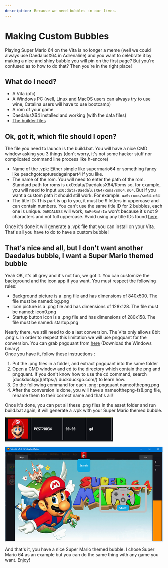 ```yaml
---
description: Because we need bubbles in our lives.
---
```


# Making Custom Bubbles

Playing Super Mario 64 on the Vita is no longer a meme \(well we could always use DaedalusX64 in Adrenaline\) and you want to celebrate it by making a nice and shiny bubble you will pin on the first page? But you're confused as to how to do that? Then you're in the right place!

## What do I need?

* A Vita \(ofc\)
* A Windows PC \(well, Linux and MacOS users can always try to use wine, Catalina users will have to use bootcamp\)
* A rom of your game
* DaedalusX64 installed and working \(with the data files\)
* [The builder files ](https://github.com/Rinnegatamante/DaedalusX64-vitaGL/releases/download/Nightly/builder.zip)

## Ok, got it, which file should I open?

The file you need to launch is the build.bat. You will have a nice CMD window asking you 3 things \(don't worry, it's not some hacker stuff nor complicated command line process like h-encore\)

* Name of the .vpk: Either simple like supermario64 or something fancy like peachgotcapturedagainpart4 if you like.
* The name of the rom. You will need to enter the path of the rom. Standard path for roms is ux0:data/DaedalusX64/Roms so, for example, you will need to input `ux0:data/DaedalusX64/Roms/sm64.n64`. But if you want a custom path it should still work. For example: `ux0:roms/sm64.n64`
* The title ID: This part is up to you, it must be 9 letters in uppercase and can contain numbers. You can't use the same title ID for 2 bubbles, each one is unique. `DAEDALUS3` will work, `SuPeRmArIo` won't because it's not 9 characters and not full uppercase. Avoid using any title IDs found [here]( https://vitadb.rinnegatamante.it/#/titleids).

Once it's done it will generate a .vpk file that you can install on your Vita. That's all you have to do to have a custom bubble!

## That's nice and all, but I don't want another Daedalus bubble, I want a Super Mario themed bubble

Yeah OK, it's all grey and it's not fun, we got it. You can customize the background and the icon app if you want. You must respect the following rules:

* Background picture is a .png file and has dimensions of 840x500. The file must be named: bg.png
* Icon picture is a .png file and has dimensions of 128x128. The file must be named: icon0.png
* Startup button icon is a .png file and has dimensions of 280x158. The file must be named: startup.png

Nearly there, we still need to do a last conversion. The Vita only allows 8bit .png's. In order to respect this limitation we will use pngquant for the conversion. You can grab pngquant from [here](https://pngquant.org/) \(Download the Windows binary\)  
Once you have it, follow these instructions :

1. Put the .png files in a folder, and extract pngquant into the same folder
2. Open a CMD window and cd to the directory which contain the png and pngquant. If you don't know how to use the cd command, search [duckduckgo](https:// duckduckgo.com/) to learn how.
3. Do the following command for each .png: pngquant nameofthepng.png
4. After the conversion is done, you will have a nameofthepng-fs8.png file, rename them to their correct name and that's all!

Once it's done, you can put all these .png files in the asset folder and run build.bat again, it will generate a .vpk with your Super Mario themed bubble.

![Oh, a Mario head](../.gitbook/assets/image.png)

![No Vita? No problem, vita3K exists](../.gitbook/assets/image%20%283%29.png)

And that's it, you have a nice Super Mario themed bubble. I chose Super Mario 64 as an example but you can do the same thing with any game you want. Enjoy!

